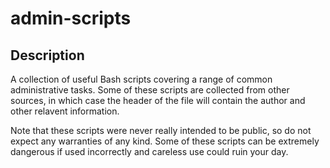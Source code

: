 # admin-scripts

## Description
A collection of useful Bash scripts covering a range of common administrative
tasks. Some of these scripts are collected from other sources, in which case
the header of the file will contain the author and other relavent information.

Note that these scripts were never really intended to be public, so do not
expect any warranties of any kind. Some of these scripts can be extremely
dangerous if used incorrectly and careless use could ruin your day.
